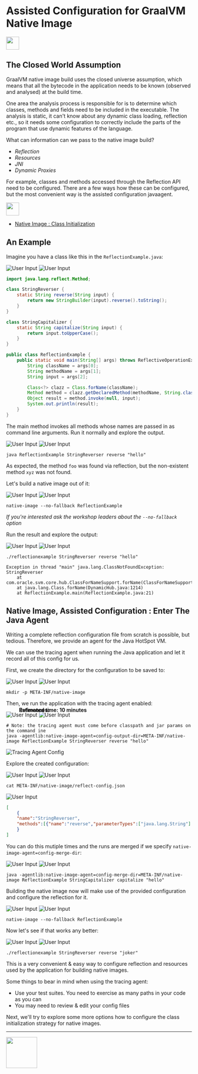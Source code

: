 
# Assisted Configuration for GraalVM Native Image

<img src="../images/noun_Stopwatch_14262.png"
     style="display: inline; height: 2.5em;">
<strong style="margin: 0;
  position: absolute;
  top: 50%;
  -ms-transform: translateY(-60%);
  transform: translateY(-60%);">
  Estimated time: 10 minutes
</strong>


## The Closed World Assumption

GraalVM native image build uses the closed universe assumption, which means that all the bytecode in the application 
needs to be known (observed and analysed) at the build time.

One area the analysis process is responsible for is to determine which classes, methods and fields need to be included 
in the executable. The analysis is static, it can't know about any dynamic class loading, reflection etc., so it needs 
some configuration to correctly include the parts of the program that use dynamic features of the language.

What can information can we pass to the native image build?

* _Reflection_
* _Resources_
* _JNI_
* _Dynamic Proxies_

For example, classes and methods accessed through the Reflection API need to be configured. There are a few ways how 
these can be configured, but the most convenient way is the assisted configuration javaagent.

<img src="../images/noun_Book_3652476_100.png"
     style="display: inline; height: 2.5em;">
<strong style="margin: 0;
  position: absolute;
  top: 50%;
  -ms-transform: translateY(-60%);
  transform: translateY(-60%);">
References:
</strong>

- [Native Image : Class Initialization](https://www.graalvm.org/reference-manual/native-image/ClassInitialization/)

## An Example

Imagine you have a class like this in the `ReflectionExample.java`:

![User Input](../images/noun_Computer_3477192_100.png)
![User Input](../images/noun_java_825609_100.png)
```Java
import java.lang.reflect.Method;

class StringReverser {
    static String reverse(String input) {
        return new StringBuilder(input).reverse().toString();
    }
}

class StringCapitalizer {
    static String capitalize(String input) {
        return input.toUpperCase();
    }
}

public class ReflectionExample {
    public static void main(String[] args) throws ReflectiveOperationException {
        String className = args[0];
        String methodName = args[1];
        String input = args[2];

        Class<?> clazz = Class.forName(className);
        Method method = clazz.getDeclaredMethod(methodName, String.class);
        Object result = method.invoke(null, input);
        System.out.println(result);
    }
}
```

The main method invokes all methods whose names are passed in as command line arguments.
Run it normally and explore the output.

![User Input](../images/noun_Computer_3477192_100.png)
![User Input](../images/noun_SH_File_272740_100.png)
```SH
java ReflectionExample StringReverser reverse "hello"
```

As expected, the method `foo` was found via reflection, but the non-existent method `xyz` was not found.

Let's build a native image out of it:

![User Input](../images/noun_Computer_3477192_100.png)
![User Input](../images/noun_SH_File_272740_100.png)
```SH
native-image --no-fallback ReflectionExample
```

*If you're interested ask the workshop leaders about the `--no-fallback` option*

Run the result and explore the output:

![User Input](../images/noun_Computer_3477192_100.png)
![User Input](../images/noun_SH_File_272740_100.png)
```SH
./reflectionexample StringReverser reverse "hello"

Exception in thread "main" java.lang.ClassNotFoundException: StringReverser
	at com.oracle.svm.core.hub.ClassForNameSupport.forName(ClassForNameSupport.java:60)
	at java.lang.Class.forName(DynamicHub.java:1214)
	at ReflectionExample.main(ReflectionExample.java:21)
```


## Native Image, Assisted Configuration : Enter The Java Agent

Writing a complete reflection configuration file from scratch is possible, but tedious. Therefore, we provide an agent 
for the Java HotSpot VM.

We can use the tracing agent when running the Java application and let it record all of this config for us.

First, we create the directory for the configuration to be saved to:

![User Input](../images/noun_Computer_3477192_100.png)
![User Input](../images/noun_SH_File_272740_100.png)
```SH
mkdir -p META-INF/native-image
```

Then, we run the application with the tracing agent enabled:

![User Input](../images/noun_Computer_3477192_100.png)
![User Input](../images/noun_SH_File_272740_100.png)
```SH
# Note: the tracing agent must come before classpath and jar params on the command ine
java -agentlib:native-image-agent=config-output-dir=META-INF/native-image ReflectionExample StringReverser reverse "hello"
```

![Tracing Agent Config](../images/tracing-agent-config.png)

Explore the created configuration:

![User Input](../images/noun_Computer_3477192_100.png)
![User Input](../images/noun_SH_File_272740_100.png)
```SH
cat META-INF/native-image/reflect-config.json
```

![User Input](../images/noun_json_3070675_100.png)
```JSON
[
    {
    "name":"StringReverser",
    "methods":[{"name":"reverse","parameterTypes":["java.lang.String"] }]
    }
]
```

You can do this mutiple times and the runs are merged if we specify `native-image-agent=config-merge-dir`:

![User Input](../images/noun_Computer_3477192_100.png)
![User Input](../images/noun_SH_File_272740_100.png)
```SH
java -agentlib:native-image-agent=config-merge-dir=META-INF/native-image ReflectionExample StringCapitalizer capitalize "hello"
```

Building the native image now will make use of the provided configuration and configure the reflection for it.

![User Input](../images/noun_Computer_3477192_100.png)
![User Input](../images/noun_SH_File_272740_100.png)
```SH
native-image --no-fallback ReflectionExample
```

Now let's see if that works any better:

![User Input](../images/noun_Computer_3477192_100.png)
![User Input](../images/noun_SH_File_272740_100.png)
```SH
./reflectionexample StringReverser reverse "joker"
```

This is a very convenient & easy way to configure reflection and resources used by the application for building native images.

Some things to bear in mind when using the tracing agent:

* Use your test suites. You need to exercise as many paths in your code as you can
* You may need to review & edit your config files

Next, we'll try to explore some more options how to configure the class initialization strategy for native images.

---
<a href="../3/README.md">
    <img src="../images/noun_Next_511450_100.png"
        style="display: inline; height: 6em;" />
</a>

